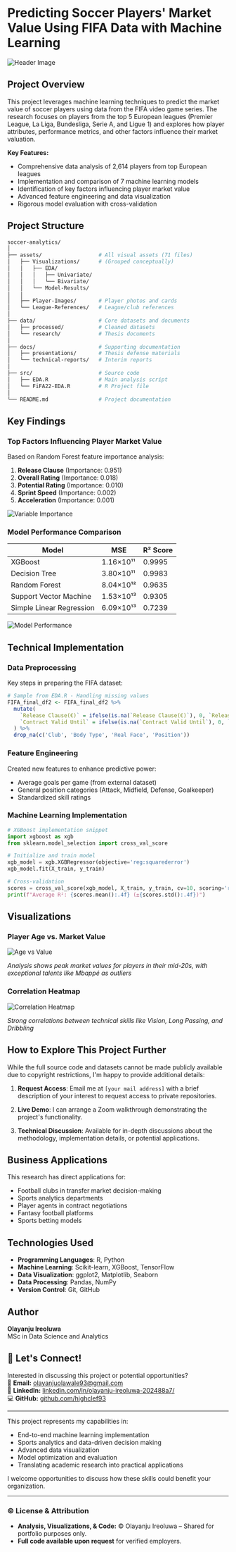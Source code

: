 # Predicting Soccer Players' Market Value Using FIFA Data with Machine Learning

![Header Image](assets/cover.jpg)

## Project Overview

This project leverages machine learning techniques to predict the market value of soccer players using data from the FIFA video game series. The research focuses on players from the top 5 European leagues (Premier League, La Liga, Bundesliga, Serie A, and Ligue 1) and explores how player attributes, performance metrics, and other factors influence their market valuation.

**Key Features:**
- Comprehensive data analysis of 2,614 players from top European leagues
- Implementation and comparison of 7 machine learning models
- Identification of key factors influencing player market value
- Advanced feature engineering and data visualization
- Rigorous model evaluation with cross-validation

## Project Structure

```bash
soccer-analytics/
│
├── assets/                  # All visual assets (71 files)
│   ├── Visualizations/      # (Grouped conceptually)
│   │   ├── EDA/
│   │   │   ├── Univariate/
│   │   │   └── Bivariate/
│   │   └── Model-Results/
│   │
│   ├── Player-Images/       # Player photos and cards
│   └── League-References/   # League/club references
│
├── data/                    # Core datasets and documents
│   ├── processed/           # Cleaned datasets
│   └── research/            # Thesis documents
│
├── docs/                    # Supporting documentation
│   ├── presentations/       # Thesis defense materials
│   └── technical-reports/   # Interim reports
│
├── src/                     # Source code
│   ├── EDA.R                # Main analysis script
│   └── FiFA22-EDA.R         # R Project file
│
└── README.md                # Project documentation
```

## Key Findings

### Top Factors Influencing Player Market Value

Based on Random Forest feature importance analysis:

1. **Release Clause** (Importance: 0.951)
2. **Overall Rating** (Importance: 0.018)
3. **Potential Rating** (Importance: 0.010)
4. **Sprint Speed** (Importance: 0.002)
5. **Acceleration** (Importance: 0.001)

![Variable Importance](assets/var_importance.jpg)

### Model Performance Comparison

| Model                      | MSE            | R² Score  |
|----------------------------|----------------|-----------|
| XGBoost                    | 1.16×10¹¹      | 0.9995    |
| Decision Tree              | 3.80×10¹¹      | 0.9983    |
| Random Forest              | 8.04×10¹²      | 0.9635    |
| Support Vector Machine     | 1.53×10¹³      | 0.9305    |
| Simple Linear Regression   | 6.09×10¹³      | 0.7239    |

![Model Performance](assets/tables.jpg)

## Technical Implementation

### Data Preprocessing

Key steps in preparing the FIFA dataset:

```r
# Sample from EDA.R - Handling missing values
FIFA_final_df2 <- FIFA_final_df2 %>%
  mutate(
    `Release Clause(€)` = ifelse(is.na(`Release Clause(€)`), 0, `Release Clause(€)`),
    `Contract Valid Until` = ifelse(is.na(`Contract Valid Until`), 0, `Contract Valid Until`)
  ) %>%
  drop_na(c('Club', 'Body Type', 'Real Face', 'Position'))
```

### Feature Engineering

Created new features to enhance predictive power:
- Average goals per game (from external dataset)
- General position categories (Attack, Midfield, Defense, Goalkeeper)
- Standardized skill ratings

### Machine Learning Implementation

```python
# XGBoost implementation snippet
import xgboost as xgb
from sklearn.model_selection import cross_val_score

# Initialize and train model
xgb_model = xgb.XGBRegressor(objective='reg:squarederror')
xgb_model.fit(X_train, y_train)

# Cross-validation
scores = cross_val_score(xgb_model, X_train, y_train, cv=10, scoring='r2')
print(f"Average R²: {scores.mean():.4f} (±{scores.std():.4f})")
```

## Visualizations

### Player Age vs. Market Value

![Age vs Value](assets/age_value_scatter_plot.png)

*Analysis shows peak market values for players in their mid-20s, with exceptional talents like Mbappé as outliers*

### Correlation Heatmap

![Correlation Heatmap](assets/corr_table.jpg)

*Strong correlations between technical skills like Vision, Long Passing, and Dribbling*

## How to Explore This Project Further

While the full source code and datasets cannot be made publicly available due to copyright restrictions, I'm happy to provide additional details:

1. **Request Access**: Email me at `[your mail address]` with a brief description of your interest to request access to private repositories.

2. **Live Demo**: I can arrange a Zoom walkthrough demonstrating the project's functionality.

3. **Technical Discussion**: Available for in-depth discussions about the methodology, implementation details, or potential applications.

## Business Applications

This research has direct applications for:
- Football clubs in transfer market decision-making
- Sports analytics departments
- Player agents in contract negotiations
- Fantasy football platforms
- Sports betting models

## Technologies Used

- **Programming Languages**: R, Python
- **Machine Learning**: Scikit-learn, XGBoost, TensorFlow
- **Data Visualization**: ggplot2, Matplotlib, Seaborn
- **Data Processing**: Pandas, NumPy
- **Version Control**: Git, GitHub

## Author

**Olayanju Ireoluwa**  
MSc in Data Science and Analytics  

## **📩 Let's Connect!**  
Interested in discussing this project or potential opportunities?  
📧 **Email:** [olayanjuolawale93@gmail.com](mailto:olayanjuolawale93@gmail.com)  
🔗 **LinkedIn:** [linkedin.com/in/olayanju-ireoluwa-202488a7/](https://linkedin.com/in/olayanju-ireoluwa-202488a7/)  
💻 **GitHub:** [github.com/highclef93](https://github.com/highclef93)

---

This project represents my capabilities in:
- End-to-end machine learning implementation
- Sports analytics and data-driven decision making
- Advanced data visualization
- Model optimization and evaluation
- Translating academic research into practical applications

I welcome opportunities to discuss how these skills could benefit your organization.

---

### **© License & Attribution**  
- **Analysis, Visualizations, & Code:** © Olayanju Ireoluwa – Shared for portfolio purposes only.  
- **Full code available upon request** for verified employers.  